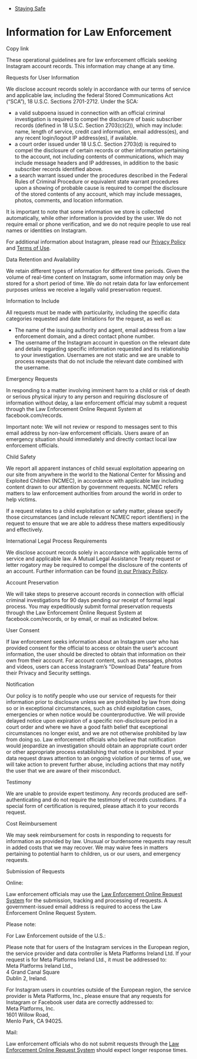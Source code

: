 *   [Staying Safe](https://help.instagram.com/1417489251945243/?helpref=breadcrumb)

Information for Law Enforcement
===============================

Copy link

These operational guidelines are for law enforcement officials seeking Instagram account records. This information may change at any time.

Requests for User Information

We disclose account records solely in accordance with our terms of service and applicable law, including the federal Stored Communications Act (“SCA”), 18 U.S.C. Sections 2701-2712. Under the SCA:

*   a valid subpoena issued in connection with an official criminal investigation is required to compel the disclosure of basic subscriber records (defined in 18 U.S.C. Section 2703(c)(2)), which may include: name, length of service, credit card information, email address(es), and any recent login/logout IP address(es), if available.
*   a court order issued under 18 U.S.C. Section 2703(d) is required to compel the disclosure of certain records or other information pertaining to the account, not including contents of communications, which may include message headers and IP addresses, in addition to the basic subscriber records identified above.
*   a search warrant issued under the procedures described in the Federal Rules of Criminal Procedure or equivalent state warrant procedures upon a showing of probable cause is required to compel the disclosure of the stored contents of any account, which may include messages, photos, comments, and location information.

It is important to note that some information we store is collected automatically, while other information is provided by the user. We do not require email or phone verification, and we do not require people to use real names or identities on Instagram.

For additional information about Instagram, please read our [Privacy Policy](https://privacycenter.instagram.com/policy/) and [Terms of Use](https://help.instagram.com/581066165581870?helpref=faq_content).

Data Retention and Availability

We retain different types of information for different time periods. Given the volume of real-time content on Instagram, some information may only be stored for a short period of time. We do not retain data for law enforcement purposes unless we receive a legally valid preservation request.

Information to Include

All requests must be made with particularity, including the specific data categories requested and date limitations for the request, as well as:

*   The name of the issuing authority and agent, email address from a law enforcement domain, and a direct contact phone number.
*   The username of the Instagram account in question on the relevant date and details regarding specific information requested and its relationship to your investigation. Usernames are not static and we are unable to process requests that do not include the relevant date combined with the username.

Emergency Requests

In responding to a matter involving imminent harm to a child or risk of death or serious physical injury to any person and requiring disclosure of information without delay, a law enforcement official may submit a request through the Law Enforcement Online Request System at facebook.com/records.

Important note: We will not review or respond to messages sent to this email address by non-law enforcement officials. Users aware of an emergency situation should immediately and directly contact local law enforcement officials.

Child Safety

We report all apparent instances of child sexual exploitation appearing on our site from anywhere in the world to the National Center for Missing and Exploited Children (NCMEC), in accordance with applicable law including content drawn to our attention by government requests. NCMEC refers matters to law enforcement authorities from around the world in order to help victims.

If a request relates to a child exploitation or safety matter, please specify those circumstances (and include relevant NCMEC report identifiers) in the request to ensure that we are able to address these matters expeditiously and effectively.

International Legal Process Requirements

We disclose account records solely in accordance with applicable terms of service and applicable law. A Mutual Legal Assistance Treaty request or letter rogatory may be required to compel the disclosure of the contents of an account. Further information can be found [in our Privacy Policy](https://help.instagram.com/155833707900388/).

Account Preservation

We will take steps to preserve account records in connection with official criminal investigations for 90 days pending our receipt of formal legal process. You may expeditiously submit formal preservation requests through the Law Enforcement Online Request System at facebook.com/records, or by email, or mail as indicated below.

User Consent

If law enforcement seeks information about an Instagram user who has provided consent for the official to access or obtain the user’s account information, the user should be directed to obtain that information on their own from their account. For account content, such as messages, photos and videos, users can access Instagram’s "Download Data" feature from their Privacy and Security settings.

Notification

Our policy is to notify people who use our service of requests for their information prior to disclosure unless we are prohibited by law from doing so or in exceptional circumstances, such as child exploitation cases, emergencies or when notice would be counterproductive. We will provide delayed notice upon expiration of a specific non-disclosure period in a court order and where we have a good faith belief that exceptional circumstances no longer exist, and we are not otherwise prohibited by law from doing so. Law enforcement officials who believe that notification would jeopardize an investigation should obtain an appropriate court order or other appropriate process establishing that notice is prohibited. If your data request draws attention to an ongoing violation of our terms of use, we will take action to prevent further abuse, including actions that may notify the user that we are aware of their misconduct.

Testimony

We are unable to provide expert testimony. Any records produced are self-authenticating and do not require the testimony of records custodians. If a special form of certification is required, please attach it to your records request.

Cost Reimbursement

We may seek reimbursement for costs in responding to requests for information as provided by law. Unusual or burdensome requests may result in added costs that we may recover. We may waive fees in matters pertaining to potential harm to children, us or our users, and emergency requests.

Submission of Requests

Online:

Law enforcement officials may use the [Law Enforcement Online Request System](https://l.instagram.com/?u=https%3A%2F%2Fwww.facebook.com%2Frecords&e=AT2YVXptgbiEuChTLdOIJvm8wJeP3ZMOiWD6RmJyTNOwn8GXf__fyj4CEXlDAyNzwYSXS6-GuWW5r9QtvgVITWI4dpoJvBL3DYzVdvXDlqOSfG2bKbCVmu3eoI6T7Be6iCCR9UlL-igqVThAVtsc9g) for the submission, tracking and processing of requests. A government-issued email address is required to access the Law Enforcement Online Request System.

Please note:

For Law Enforcement outside of the U.S.:

Please note that for users of the Instagram services in the European region, the service provider and data controller is Meta Platforms Ireland Ltd. If your request is for Meta Platforms Ireland Ltd., it must be addressed to:  
Meta Platforms Ireland Ltd.,  
4 Grand Canal Square  
Dublin 2, Ireland.

For Instagram users in countries outside of the European region, the service provider is Meta Platforms, Inc., please ensure that any requests for Instagram or Facebook user data are correctly addressed to:  
Meta Platforms, Inc.  
1601 Willow Road,  
Menlo Park, CA 94025.

Mail:

Law enforcement officials who do not submit requests through the [Law Enforcement Online Request System](https://l.instagram.com/?u=https%3A%2F%2Fwww.facebook.com%2Frecords&e=AT2YVXptgbiEuChTLdOIJvm8wJeP3ZMOiWD6RmJyTNOwn8GXf__fyj4CEXlDAyNzwYSXS6-GuWW5r9QtvgVITWI4dpoJvBL3DYzVdvXDlqOSfG2bKbCVmu3eoI6T7Be6iCCR9UlL-igqVThAVtsc9g) should expect longer response times.